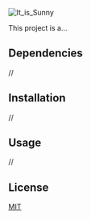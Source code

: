![It_is_Sunny](Repo_img/...)

This project is a...

## Dependencies

//

## Installation

//

## Usage

//

## License

[MIT](https://choosealicense.com/licenses/mit/)
